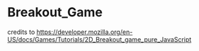 # Breakout_Game
credits to https://developer.mozilla.org/en-US/docs/Games/Tutorials/2D_Breakout_game_pure_JavaScript
